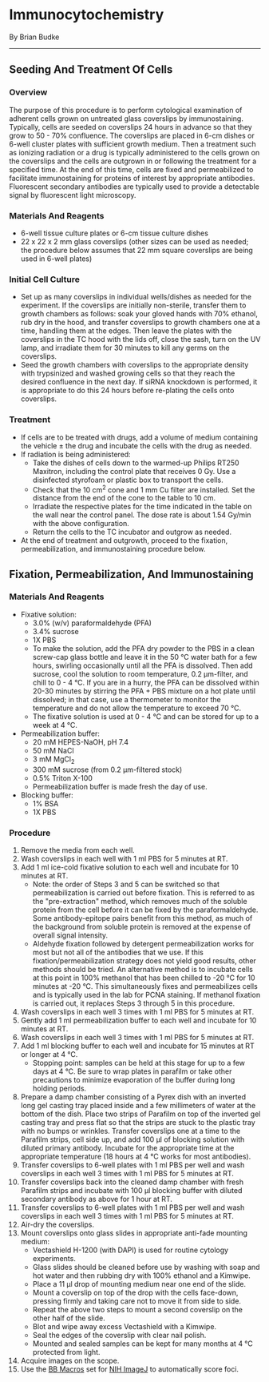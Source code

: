 # Immunocytochemistry
By Brian Budke
___
## Seeding And Treatment Of Cells
### Overview
The purpose of this procedure is to perform cytological examination of adherent cells grown on untreated glass coverslips by immunostaining. Typically, cells are seeded on coverslips 24 hours in advance so that they grow to 50 - 70% confluence. The coverslips are placed in 6-cm dishes or 6-well cluster plates with sufficient growth medium. Then a treatment such as ionizing radiation or a drug is typically administered to the cells grown on the coverslips and the cells are outgrown in or following the treatment for a specified time. At the end of this time, cells are fixed and permeabilized to facilitate immunostaining for proteins of interest by appropriate antibodies. Fluorescent secondary antibodies are typically used to provide a detectable signal by fluorescent light microscopy.

### Materials And Reagents
- 6-well tissue culture plates or 6-cm tissue culture dishes
- 22 x 22 x 2 mm glass coverslips (other sizes can be used as needed; the procedure below assumes that 22 mm square coverslips are being used in 6-well plates)

### Initial Cell Culture
- Set up as many coverslips in individual wells/dishes as needed for the experiment. If the coverslips are initially non-sterile, transfer them to growth chambers as follows: soak your gloved hands with 70% ethanol, rub dry in the hood, and transfer coverslips to growth chambers one at a time, handling them at the edges. Then leave the plates with the coverslips in the TC hood with the lids off, close the sash, turn on the UV lamp, and irradiate them for 30 minutes to kill any germs on the coverslips.
- Seed the growth chambers with coverslips to the appropriate density with trypsinized and washed growing cells so that they reach the desired confluence in the next day. If siRNA knockdown is performed, it is appropriate to do this 24 hours before re-plating the cells onto coverslips.

### Treatment
- If cells are to be treated with drugs, add a volume of medium containing the vehicle ± the drug and incubate the cells with the drug as needed.
- If radiation is being administered:
	- Take the dishes of cells down to the warmed-up Philips RT250 Maxitron, including the control plate that receives 0 Gy. Use a disinfected styrofoam or plastic box to transport the cells.
	- Check that the 10 cm<sup>2</sup> cone and 1 mm Cu filter are installed. Set the distance from the end of the cone to the table to 10 cm.
	- Irradiate the respective plates for the time indicated in the table on the wall near the control panel. The dose rate is about 1.54 Gy/min with the above configuration.
	- Return the cells to the TC incubator and outgrow as needed.
- At the end of treatment and outgrowth, proceed to the fixation, permeabilization, and immunostaining procedure below.

## Fixation, Permeabilization, And Immunostaining
### Materials And Reagents
- Fixative solution:
	- 3.0% (w/v) paraformaldehyde (PFA)
	- 3.4% sucrose
	- 1X PBS
	- To make the solution, add the PFA dry powder to the PBS in a clean screw-cap glass bottle and leave it in the 50 °C water bath for a few hours, swirling occasionally until all the PFA is dissolved. Then add sucrose, cool the solution to room temperature, 0.2 μm-filter, and chill to 0 - 4 °C. If you are in a hurry, the PFA can be dissolved within 20-30 minutes by stirring the PFA + PBS mixture on a hot plate until dissolved; in that case, use a thermometer to monitor the temperature and do not allow the temperature to exceed 70 °C.
	- The fixative solution is used at 0 - 4 °C and can be stored for up to a week at 4 °C.
- Permeabilization buffer:
	- 20 mM HEPES-NaOH, pH 7.4
	- 50 mM NaCl
	- 3 mM MgCl<sub>2</sub>
	- 300 mM sucrose (from 0.2 μm-filtered stock)
	- 0.5% Triton X-100
	- Permeabilization buffer is made fresh the day of use.
- Blocking buffer:
	- 1% BSA
	- 1X PBS

### Procedure
1. Remove the media from each well.
1. Wash coverslips in each well with 1 ml PBS for 5 minutes at RT.
1. Add 1 ml ice-cold fixative solution to each well and incubate for 10 minutes at RT.
	- Note: the order of Steps 3 and 5 can be switched so that permeabilization is carried out before fixation. This is referred to as the "pre-extraction" method, which removes much of the soluble protein from the cell before it can be fixed by the paraformaldehyde. Some antibody-epitope pairs benefit from this method, as much of the background from soluble protein is removed at the expense of overall signal intensity.
	- Aldehyde fixation followed by detergent permeabilization works for most but not all of the antibodies that we use. If this fixation/permeabilization strategy does not yield good results, other methods should be tried. An alternative method is to incubate cells at this point in 100% methanol that has been chilled to -20 °C for 10 minutes at -20 °C. This simultaneously fixes and permeabilizes cells and is typically used in the lab for PCNA staining. If methanol fixation is carried out, it replaces Steps 3 through 5 in this procedure.
1. Wash coverslips in each well 3 times with 1 ml PBS for 5 minutes at RT.
1. Gently add 1 ml permeabilization buffer to each well and incubate for 10 minutes at RT.
1. Wash coverslips in each well 3 times with 1 ml PBS for 5 minutes at RT.
1. Add 1 ml blocking buffer to each well and incubate for 15 minutes at RT or longer at 4 °C.
	- Stopping point: samples can be held at this stage for up to a few days at 4 °C. Be sure to wrap plates in parafilm or take other precautions to minimize evaporation of the buffer during long holding periods.
1. Prepare a damp chamber consisting of a Pyrex dish with an inverted long gel casting tray placed inside and a few millimeters of water at the bottom of the dish. Place two strips of Parafilm on top of the inverted gel casting tray and press flat so that the strips are stuck to the plastic tray with no bumps or wrinkles. Transfer coverslips one at a time to the Parafilm strips, cell side up, and add 100 μl of blocking solution with diluted primary antibody. Incubate for the appropriate time at the appropriate temperature (18 hours at 4 °C works for most antibodies).
1. Transfer coverslips to 6-well plates with 1 ml PBS per well and wash coverslips in each well 3 times with 1 ml PBS for 5 minutes at RT.
1. Transfer coverslips back into the cleaned damp chamber with fresh Parafilm strips and incubate with 100 μl blocking buffer with diluted secondary antibody as above for 1 hour at RT.
1. Transfer coverslips to 6-well plates with 1 ml PBS per well and wash coverslips in each well 3 times with 1 ml PBS for 5 minutes at RT.
1. Air-dry the coverslips.
1. Mount coverslips onto glass slides in appropriate anti-fade mounting medium:
	- Vectashield H-1200 (with DAPI) is used for routine cytology experiments.
	- Glass slides should be cleaned before use by washing with soap and hot water and then rubbing dry with 100% ethanol and a Kimwipe.
	- Place a 11 μl drop of mounting medium near one end of the slide.
	- Mount a coverslip on top of the drop with the cells face-down, pressing firmly and taking care not to move it from side to side.
	- Repeat the above two steps to mount a second coverslip on the other half of the slide.
	- Blot and wipe away excess Vectashield with a Kimwipe.
	- Seal the edges of the coverslip with clear nail polish.
	- Mounted and sealed samples can be kept for many months at 4 °C protected from light.
1. Acquire images on the scope.
1. Use the [BB Macros](https://github.com/bbudke/BB_macros) set for [NIH ImageJ](https://imagej.nih.gov/ij/) to automatically score foci.
